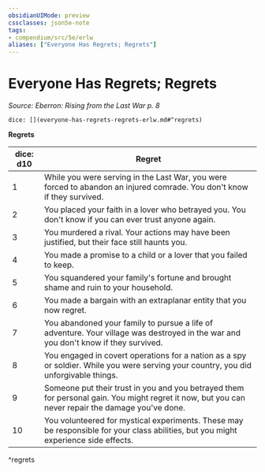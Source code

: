 ```yaml
---
obsidianUIMode: preview
cssclasses: json5e-note
tags:
- compendium/src/5e/erlw
aliases: ["Everyone Has Regrets; Regrets"]
---
```

# Everyone Has Regrets; Regrets
*Source: Eberron: Rising from the Last War p. 8* 

`dice: [](everyone-has-regrets-regrets-erlw.md#^regrets)`

**Regrets**

| dice: d10 | Regret |
|-----------|--------|
| 1 | While you were serving in the Last War, you were forced to abandon an injured comrade. You don't know if they survived. |
| 2 | You placed your faith in a lover who betrayed you. You don't know if you can ever trust anyone again. |
| 3 | You murdered a rival. Your actions may have been justified, but their face still haunts you. |
| 4 | You made a promise to a child or a lover that you failed to keep. |
| 5 | You squandered your family's fortune and brought shame and ruin to your household. |
| 6 | You made a bargain with an extraplanar entity that you now regret. |
| 7 | You abandoned your family to pursue a life of adventure. Your village was destroyed in the war and you don't know if they survived. |
| 8 | You engaged in covert operations for a nation as a spy or soldier. While you were serving your country, you did unforgivable things. |
| 9 | Someone put their trust in you and you betrayed them for personal gain. You might regret it now, but you can never repair the damage you've done. |
| 10 | You volunteered for mystical experiments. These may be responsible for your class abilities, but you might experience side effects. |
^regrets